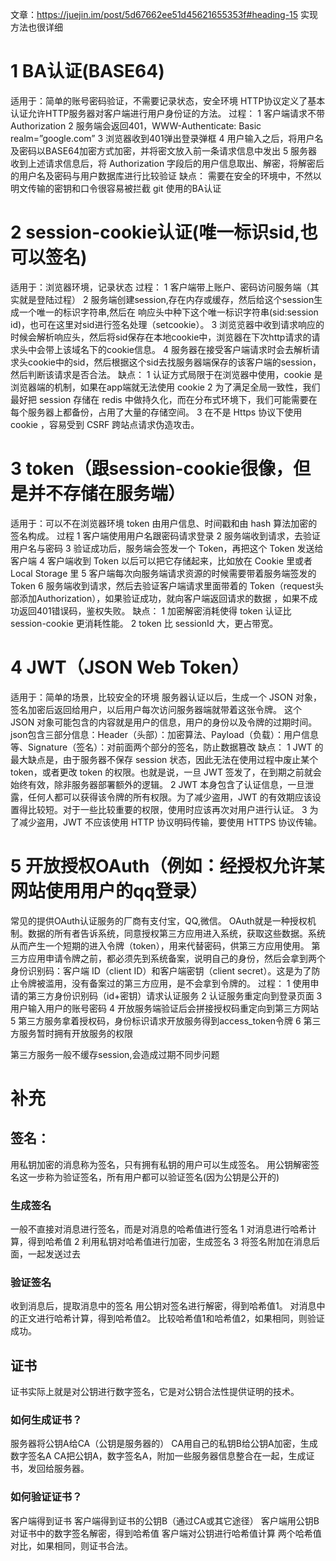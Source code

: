 文章：https://juejin.im/post/5d67662ee51d45621655353f#heading-15   实现方法也很详细
# 1 BA认证(BASE64)
适用于：简单的账号密码验证，不需要记录状态，安全环境
HTTP协议定义了基本认证允许HTTP服务器对客户端进行用户身份证的方法。
过程：
1 客户端请求不带Authorization
2 服务端会返回401，WWW-Authenticate: Basic realm=”google.com” 
3 浏览器收到401弹出登录弹框
4 用户输入之后，将用户名及密码以BASE64加密方式加密，并将密文放入前一条请求信息中发出
5 服务器收到上述请求信息后，将 Authorization 字段后的用户信息取出、解密，将解密后的用户名及密码与用户数据库进行比较验证
缺点：
需要在安全的环境中，不然以明文传输的密钥和口令很容易被拦截
git  使用的BA认证
# 2 session-cookie认证(唯一标识sid,也可以签名)
适用于：浏览器环境，记录状态
过程：
1 客户端带上账户、密码访问服务端（其实就是登陆过程）
2 服务端创建session,存在内存或缓存，然后给这个session生成一个唯一的标识字符串,然后在 响应头中种下这个唯一标识字符串(sid:session id)，也可在这里对sid进行签名处理（setcookie）。
3 浏览览器中收到请求响应的时候会解析响应头，然后将sid保存在本地cookie中，浏览器在下次http请求的请求头中会带上该域名下的cookie信息。
4 服务器在接受客户端请求时会去解析请求头cookie中的sid，然后根据这个sid去找服务器端保存的该客户端的session，然后判断该请求是否合法。
缺点：
1 认证方式局限于在浏览器中使用，cookie 是浏览器端的机制，如果在app端就无法使用 cookie
2 为了满足全局一致性，我们最好把 session 存储在 redis 中做持久化，而在分布式环境下，我们可能需要在每个服务器上都备份，占用了大量的存储空间。 
3 在不是 Https 协议下使用 cookie ，容易受到 CSRF 跨站点请求伪造攻击。
# 3 token（跟session-cookie很像，但是并不存储在服务端）
适用于：可以不在浏览器环境
token 由用户信息、时间戳和由 hash 算法加密的签名构成。
过程
1 客户端使用用户名跟密码请求登录
2 服务端收到请求，去验证用户名与密码
3 验证成功后，服务端会签发一个 Token，再把这个 Token 发送给客户端
4 客户端收到 Token 以后可以把它存储起来，比如放在 Cookie 里或者Local Storage 里
5 客户端每次向服务端请求资源的时候需要带着服务端签发的 Token
6 服务端收到请求，然后去验证客户端请求里面带着的 Token（request头部添加Authorization），如果验证成功，就向客户端返回请求的数据 ，如果不成功返回401错误码，鉴权失败。
缺点：
1 加密解密消耗使得 token 认证比 session-cookie 更消耗性能。
2 token 比 sessionId 大，更占带宽。
# 4 JWT（JSON Web Token）
适用于：简单的场景，比较安全的环境
服务器认证以后，生成一个 JSON 对象，签名加密后返回给用户，以后用户每次访问服务器端就带着这张令牌。
这个 JSON 对象可能包含的内容就是用户的信息，用户的身份以及令牌的过期时间。
json包含三部分信息：Header（头部）：加密算法、Payload（负载）：用户信息等、Signature（签名）：对前面两个部分的签名，防止数据篡改
缺点：
1 JWT 的最大缺点是，由于服务器不保存 session 状态，因此无法在使用过程中废止某个 token，或者更改 token 的权限。也就是说，一旦 JWT 签发了，在到期之前就会始终有效，除非服务器部署额外的逻辑。
2 JWT 本身包含了认证信息，一旦泄露，任何人都可以获得该令牌的所有权限。为了减少盗用，JWT 的有效期应该设置得比较短。对于一些比较重要的权限，使用时应该再次对用户进行认证。
3 为了减少盗用，JWT 不应该使用 HTTP 协议明码传输，要使用 HTTPS 协议传输。
# 5 开放授权OAuth（例如：经授权允许某网站使用用户的qq登录）
常见的提供OAuth认证服务的厂商有支付宝，QQ,微信。
OAuth就是一种授权机制。数据的所有者告诉系统，同意授权第三方应用进入系统，获取这些数据。系统从而产生一个短期的进入令牌（token），用来代替密码，供第三方应用使用。
第三方应用申请令牌之前，都必须先到系统备案，说明自己的身份，然后会拿到两个身份识别码：客户端 ID（client ID）和客户端密钥（client secret）。这是为了防止令牌被滥用，没有备案过的第三方应用，是不会拿到令牌的。
过程：
1 使用申请的第三方身份识别码（id+密钥）请求认证服务
2 认证服务重定向到登录页面
3 用户输入用户的账号密码
4 开放服务端验证后会拼接授权码重定向到第三方网站
5 第三方服务拿着授权码，身份标识请求开放服务得到access_token令牌
6 第三方服务暂时拥有开放服务的权限

第三方服务一般不缓存session,会造成过期不同步问题
# 补充
## 签名：
用私钥加密的消息称为签名，只有拥有私钥的用户可以生成签名。
用公钥解密签名这一步称为验证签名，所有用户都可以验证签名(因为公钥是公开的)
### 生成签名
一般不直接对消息进行签名，而是对消息的哈希值进行签名
1 对消息进行哈希计算，得到哈希值
2 利用私钥对哈希值进行加密，生成签名
3 将签名附加在消息后面，一起发送过去
### 验证签名
收到消息后，提取消息中的签名
用公钥对签名进行解密，得到哈希值1。
对消息中的正文进行哈希计算，得到哈希值2。
比较哈希值1和哈希值2，如果相同，则验证成功。
## 证书
证书实际上就是对公钥进行数字签名，它是对公钥合法性提供证明的技术。
### 如何生成证书？
服务器将公钥A给CA（公钥是服务器的）
CA用自己的私钥B给公钥A加密，生成数字签名A
CA把公钥A，数字签名A，附加一些服务器信息整合在一起，生成证书，发回给服务器。
### 如何验证证书？
客户端得到证书
客户端得到证书的公钥B（通过CA或其它途径）
客户端用公钥B对证书中的数字签名解密，得到哈希值
客户端对公钥进行哈希值计算
两个哈希值对比，如果相同，则证书合法。